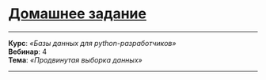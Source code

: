 # [Домашнее задание](https://github.com/netology-code/py-homeworks-db/tree/video/04-dml-advanced)

---

**Курс**: _«Базы данных для python-разработчиков»_  
**Вебинар**: 4    
**Тема**: _«Продвинутая выборка данных»_

---